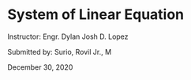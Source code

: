 # System of Linear Equation

 Instructor: Engr. Dylan Josh D. Lopez <br>

 Submitted by: Surio, Rovil Jr., M

 December 30, 2020
